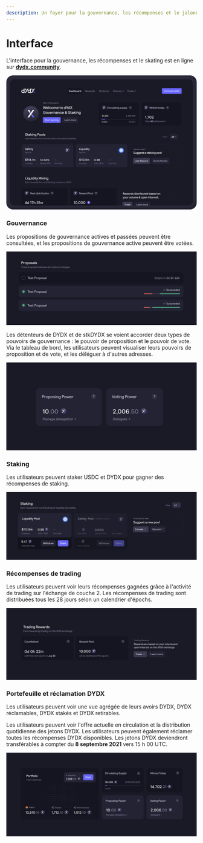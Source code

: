 ```yaml
---
description: Un foyer pour la gouvernance, les récompenses et le jalonnement sur dydx.community
---
```


# Interface

L'interface pour la gouvernance, les récompenses et le skating est en ligne sur [**dydx.community**](https://dydx.community).

![Gagnez et réclamez des récompenses, ou votez sur des propositions](<../.gitbook/assets/image (73).png>)

### Gouvernance

Les propositions de gouvernance actives et passées peuvent être consultées, et les propositions de gouvernance active peuvent être votées.

![Suivez l'état des propositions et votez sur les modifications](<../.gitbook/assets/image (13).png>)

Les détenteurs de DYDX et de stkDYDX se voient accorder deux types de pouvoirs de gouvernance : le pouvoir de proposition et le pouvoir de vote. Via le tableau de bord, les utilisateurs peuvent visualiser leurs pouvoirs de proposition et de vote, et les déléguer à d'autres adresses.

![Déléguez vos pouvoirs de proposition et de vote](<../.gitbook/assets/image (14).png>)

### Staking

Les utilisateurs peuvent staker USDC et DYDX pour gagner des récompenses de staking.

![Misez des fonds pour recevoir des récompenses](<../.gitbook/assets/image (15).png>)

### Récompenses de trading

Les utilisateurs peuvent voir leurs récompenses gagnées grâce à l'activité de trading sur l'échange de couche 2. Les récompenses de trading sont distribuées tous les 28 jours selon un calendrier d'épochs.

![Tradez pour recevoir des récompenses](<../.gitbook/assets/image (17).png>)

### Portefeuille et réclamation DYDX

Les utilisateurs peuvent voir une vue agrégée de leurs avoirs DYDX, DYDX réclamables, DYDX stakés et DYDX retirables.

Les utilisateurs peuvent voir l'offre actuelle en circulation et la distribution quotidienne des jetons DYDX. Les utilisateurs peuvent également réclamer toutes les récompenses DYDX disponibles. Les jetons DYDX deviendront transférables à compter du **8 septembre 2021** vers 15 h 00 UTC.

![Réclamez vos récompenses](<../.gitbook/assets/image (16).png>)
